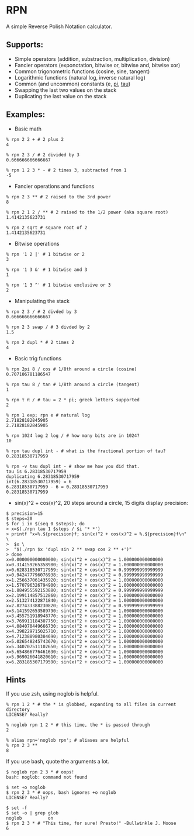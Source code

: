 RPN
===

A simple Reverse Polish Notation calculator.

Supports:
---------

* Simple operators (addition, substraction, multiplication, division)
* Fancier operators (exponotation, bitwise or, bitwise and, bitwise xor)
* Common trigonometric functions (cosine, sine, tangent)
* Logarithmic functions (natural log, inverse natural log)
* Common (and uncommon) constants (e, [pi][], [tau][])
* Swapping the last two values on the stack
* Duplicating the last value on the stack

Examples:
---------

* Basic math

```ShellSession
% rpn 2 2 + # 2 plus 2
4

% rpn 2 3 / # 2 divided by 3
0.666666666666667

% rpn 1 2 3 * - # 2 times 3, subtracted from 1
-5
```

* Fancier operations and functions

```ShellSession
% rpn 2 3 ** # 2 raised to the 3rd power
8

% rpn 2 1 2 / ** # 2 raised to the 1/2 power (aka square root)
1.4142135623731

% rpn 2 sqrt # square root of 2
1.4142135623731
```

* Bitwise operations

```ShellSession
% rpn '1 2 |' # 1 bitwise or 2
3

% rpn '1 3 &' # 1 bitwise and 3
1

% rpn '1 3 ^' # 1 bitwise exclusive or 3
2
```

* Manipulating the stack

```ShellSession
% rpn 2 3 / # 2 divded by 3
0.666666666666667

% rpn 2 3 swap / # 3 divded by 2
1.5

% rpn 2 dupl * # 2 times 2
4
```

* Basic trig functions

```ShellSession
% rpn 2pi 8 / cos # 1/8th around a circle (cosine)
0.707106781186547

% rpn tau 8 / tan # 1/8th around a circle (tangent)
1

% rpn τ π / # tau = 2 * pi; greek letters supported
2

% rpn 1 exp; rpn e # natural log
2.71828182845905
2.71828182845905

% rpn 1024 log 2 log / # how many bits are in 1024?
10

% rpn tau dupl int - # what is the fractional portion of tau?
0.28318530717959

% rpn -v tau dupl int - # show me how you did that.
tau is 6.28318530717959
duplicating 6.28318530717959
int(6.28318530717959) = 6
6.28318530717959 - 6 = 0.28318530717959
0.28318530717959
```

* sin(x)^2 + cos(x)^2, 20 steps around a circle, 15 digits display precision:
```ShellSession
$ precision=15
$ steps=20
$ for i in $(seq 0 $steps); do
> x=$(./rpn tau 1 $steps / $i '* *')
> printf "x=%.${precision}f; sin(x)^2 + cos(x)^2 = %.${precision}f\n" \
>  $x \
>  "$(./rpn $x 'dupl sin 2 ** swap cos 2 ** +')"
> done
x=0.000000000000000; sin(x)^2 + cos(x)^2 = 1.000000000000000
x=0.314159265358980; sin(x)^2 + cos(x)^2 = 1.000000000000000
x=0.628318530717959; sin(x)^2 + cos(x)^2 = 0.999999999999999
x=0.942477796076938; sin(x)^2 + cos(x)^2 = 0.999999999999999
x=1.256637061435920; sin(x)^2 + cos(x)^2 = 1.000000000000000
x=1.570796326794900; sin(x)^2 + cos(x)^2 = 1.000000000000000
x=1.884955592153880; sin(x)^2 + cos(x)^2 = 0.999999999999999
x=2.199114857512860; sin(x)^2 + cos(x)^2 = 1.000000000000000
x=2.513274122871840; sin(x)^2 + cos(x)^2 = 1.000000000000000
x=2.827433388230820; sin(x)^2 + cos(x)^2 = 0.999999999999999
x=3.141592653589790; sin(x)^2 + cos(x)^2 = 1.000000000000000
x=3.455751918948770; sin(x)^2 + cos(x)^2 = 1.000000000000000
x=3.769911184307750; sin(x)^2 + cos(x)^2 = 1.000000000000000
x=4.084070449666730; sin(x)^2 + cos(x)^2 = 1.000000000000000
x=4.398229715025710; sin(x)^2 + cos(x)^2 = 1.000000000000000
x=4.712388980384690; sin(x)^2 + cos(x)^2 = 1.000000000000000
x=5.026548245743670; sin(x)^2 + cos(x)^2 = 1.000000000000000
x=5.340707511102650; sin(x)^2 + cos(x)^2 = 1.000000000000000
x=5.654866776461630; sin(x)^2 + cos(x)^2 = 1.000000000000000
x=5.969026041820610; sin(x)^2 + cos(x)^2 = 1.000000000000000
x=6.283185307179590; sin(x)^2 + cos(x)^2 = 1.000000000000000
```

Hints
-----

If you use zsh, using noglob is helpful.

```ShellSession
% rpn 1 2 * # the * is globbed, expanding to all files in current directory
LICENSE? Really?

% noglob rpn 1 2 * # this time, the * is passed through
2

% alias rpn='noglob rpn'; # aliases are helpful
% rpn 2 3 **
8
```

If you use bash, quote the arguments a lot.

```ShellSession
$ noglob rpn 2 3 * # oops!
bash: noglob: command not found

$ set +o noglob
$ rpn 2 3 * # oops, bash ignores +o noglob
LICENSE? Really?

$ set -f
$ set -o | grep glob
noglob         	on
$ rpn 2 3 * # "This time, for sure! Presto!" -Bullwinkle J. Moose
6
```

[pi]: http://www.math.utah.edu/~palais/pi.html "Pi is Wrong!"
[tau]: http://www.tauday.com "No, really, pi is wrong."
